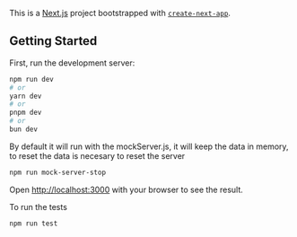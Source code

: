 This is a [Next.js](https://nextjs.org) project bootstrapped with [`create-next-app`](https://nextjs.org/docs/app/api-reference/cli/create-next-app).

## Getting Started

First, run the development server:

```bash
npm run dev
# or
yarn dev
# or
pnpm dev
# or
bun dev
```
By default it will run with the mockServer.js, it will keep the data in memory, to reset the data is necesary to reset the server

```bash
npm run mock-server-stop
```

Open [http://localhost:3000](http://localhost:3000) with your browser to see the result.

To run the tests

```bash
npm run test
```

